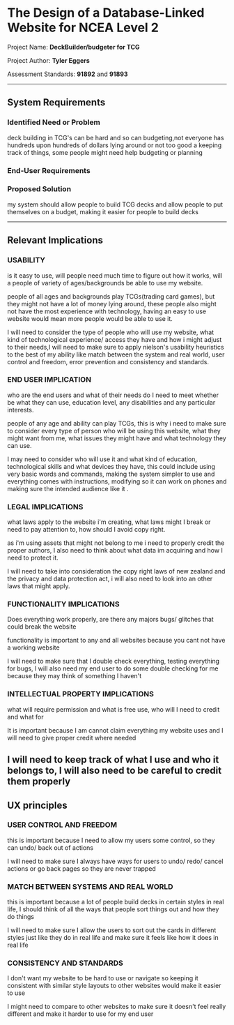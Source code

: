 # The Design of a Database-Linked Website for NCEA Level 2

Project Name: **DeckBuilder/budgeter for TCG**

Project Author: **Tyler Eggers**

Assessment Standards: **91892** and **91893**


-------------------------------------------------

## System Requirements

### Identified Need or Problem

deck building in TCG's can be hard and so can budgeting,not everyone has hundreds upon hundreds of dollars lying around or not too good a keeping track of things, some people might need help budgeting or planning
### End-User Requirements


### Proposed Solution

my system should allow people to build TCG decks and allow people to put themselves on a budget, making it easier for people to build decks 

-------------------------------------------------

## Relevant Implications

### USABILITY

is it easy to use, will people need much time to figure out how it works, will a people of variety of ages/backgrounds be able to use my website.

people of all ages and backgrounds play TCGs(trading card games), but they might not have a lot of money lying around, these people also might not have the most  experience with technology, having an easy to use website would mean more people would be able to use it.

I will need to consider the type of people who will use my website, what kind of technological experience/ access they have and how i might adjust to their needs,I will need to make sure to apply nielson's usability heuristics to the best of my ability like match between the system and real world, user control and freedom, error prevention and consistency and standards.

### END USER IMPLICATION

who are the end users and what of their needs do I need to meet whether be what they can use, education level, any disabilities and any particular interests.

people of any age and ability can play TCGs, this is why i need to make sure to consider every type of person who will be using this website, what they might want from me, what issues they might have and what technology they can use. 

I may need to consider who will use it and what kind of education, technological skills and what devices they have, this could include using very basic words and commands, making the system simpler to use and everything comes with instructions, modifying so it can work on phones and making sure the intended audience like it  .

### LEGAL IMPLICATIONS

what laws apply to the website i'm creating, what laws might I break or need to pay attention to, how should I avoid copy right.

as i'm using assets that might not belong to me i need to properly credit the proper authors, I also need to think about what data im acquiring and how I need to protect it.

I will need to take into consideration the copy right laws of new zealand and the privacy and data protection act, i will also need to look into an other laws that might apply.

### FUNCTIONALITY IMPLICATIONS

Does everything work properly, are there any majors bugs/ glitches that could break the website

functionality is important to any and all websites because you cant not have a working website

I will need to make sure that I double check everything, testing everything for bugs, I will also need my end user to do some double checking for me because they may think of something I haven't

### INTELLECTUAL PROPERTY IMPLICATIONS

what will require permission and what is free use, who will I need to credit and what for 

It is important because I am cannot claim everything my website uses and I will need to give proper credit where needed

I will need to keep track of what I use and who it belongs to, I will also need to be careful to credit them properly
-------------------------------------------------

## UX principles

### USER CONTROL AND FREEDOM
this is important because I need to allow my users some control, so they can undo/ back out of actions

I will need to make sure I always have ways for users to undo/ redo/ cancel actions or go back pages so they are never trapped

### MATCH BETWEEN SYSTEMS AND REAL WORLD
this is important because a lot of people build decks in certain styles in real life, I should think of all the ways that people sort things out and how they do things

I will need to make sure I allow the users to sort out the cards in different styles just like they do in real life and make sure it feels like how it does in real life

### CONSISTENCY AND STANDARDS
I don't want my website to be hard to use or navigate so keeping it consistent with similar style layouts to other websites would make it easier to use

I might need to compare to other websites to make sure it doesn't feel really different and make it harder to use for my end user

